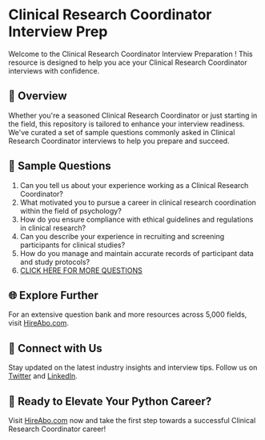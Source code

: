 # Clinical Research Coordinator Interview Prep

Welcome to the Clinical Research Coordinator Interview Preparation ! This resource is designed to help you ace your Clinical Research Coordinator interviews with confidence.

## 🚀 Overview

Whether you're a seasoned Clinical Research Coordinator or just starting in the field, this repository is tailored to enhance your interview readiness. We've curated a set of sample questions commonly asked in Clinical Research Coordinator interviews to help you prepare and succeed.

## 📝 Sample Questions

1. Can you tell us about your experience working as a Clinical Research Coordinator?
2. What motivated you to pursue a career in clinical research coordination within the field of psychology?
3. How do you ensure compliance with ethical guidelines and regulations in clinical research?
4. Can you describe your experience in recruiting and screening participants for clinical studies?
5. How do you manage and maintain accurate records of participant data and study protocols?
6. [CLICK HERE FOR MORE QUESTIONS](https://hireabo.com/job/7_0_31/Clinical%20Research%20Coordinator)

## 🌐 Explore Further

For an extensive question bank and more resources across 5,000 fields, visit [HireAbo.com](https://www.hireabo.com).

## 📱 Connect with Us

Stay updated on the latest industry insights and interview tips. Follow us on [Twitter](https://twitter.com/hireabo) and [LinkedIn](https://www.linkedin.com/in/hire-abo-3609972a8/).

## 🚀 Ready to Elevate Your Python Career?

Visit [HireAbo.com](https://www.hireabo.com) now and take the first step towards a successful Clinical Research Coordinator career!